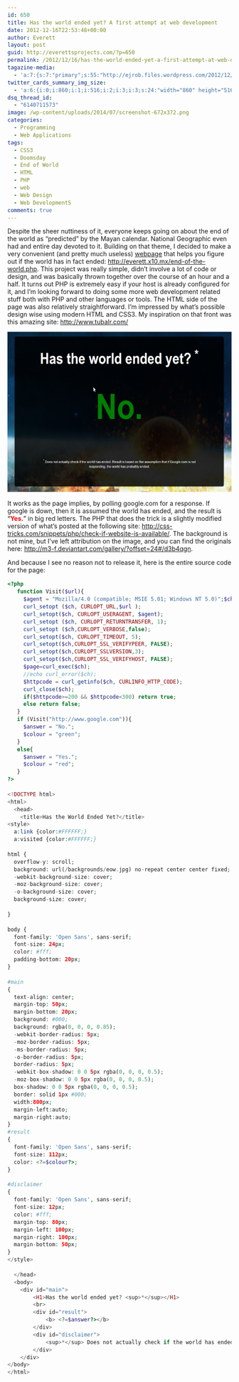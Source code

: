 ```yaml
---
id: 650
title: Has the world ended yet? A first attempt at web development
date: 2012-12-16T22:53:48+00:00
author: Everett
layout: post
guid: http://everettsprojects.com/?p=650
permalink: /2012/12/16/has-the-world-ended-yet-a-first-attempt-at-web-development/
tagazine-media:
  - 'a:7:{s:7:"primary";s:55:"http://ejrob.files.wordpress.com/2012/12/screenshot.png";s:6:"images";a:1:{s:55:"http://ejrob.files.wordpress.com/2012/12/screenshot.png";a:6:{s:8:"file_url";s:55:"http://ejrob.files.wordpress.com/2012/12/screenshot.png";s:5:"width";i:860;s:6:"height";i:516;s:4:"type";s:5:"image";s:4:"area";i:443760;s:9:"file_path";b:0;}}s:6:"videos";a:0:{}s:11:"image_count";i:1;s:6:"author";s:8:"15236702";s:7:"blog_id";s:8:"14753287";s:9:"mod_stamp";s:19:"2012-12-17 17:45:27";}'
twitter_cards_summary_img_size:
  - 'a:6:{i:0;i:860;i:1;i:516;i:2;i:3;i:3;s:24:"width="860" height="516"";s:4:"bits";i:8;s:4:"mime";s:9:"image/png";}'
dsq_thread_id:
  - "6140711573"
image: /wp-content/uploads/2014/07/screenshot-672x372.png
categories:
  - Programming
  - Web Applications
tags:
  - CSS3
  - Doomsday
  - End of World
  - HTML
  - PHP
  - web
  - Web Design
  - Web DevelopmentS
comments: true
---
```

Despite the sheer nuttiness of it, everyone keeps going on about the end of the world as &#8220;predicted&#8221; by the Mayan calendar. National Geographic even had and entire day devoted to it. Building on that theme, I decided to make a very convenient (and pretty much useless) [webpage](http://everett.x10.mx/end-of-the-world.php) that helps you figure out if the world has in fact ended: <http://everett.x10.mx/end-of-the-world.php>. This project was really simple, didn&#8217;t involve a lot of code or design, and was basically thrown together over the course of an hour and a half. It turns out PHP is extremely easy if your host is already configured for it, and I&#8217;m looking forward to doing some more web development related stuff both with PHP and other languages or tools. The HTML side of the page was also relatively straightforward. I&#8217;m impressed by what&#8217;s possible design wise using modern HTML and CSS3. My inspiration on that front was this amazing site: <http://www.tubalr.com/>

<p style="text-align:center;">
  <a href="http://everett.x10.mx/end-of-the-world.php" rel="attachment wp-att-651"><img class="size-medium wp-image-651 aligncenter" alt="screenshot" src="/wp-content/uploads/2014/07/screenshot.png?w=300" width="600" height="360" /></a>
</p>

<p style="text-align:left;">
  It works as the page implies, by polling google.com for a response. If google is down, then it is assumed the world has ended, and the result is <span style="color:#000000;">&#8220;<span style="color:#ff0000;"><strong>Yes.</strong></span>&#8221; </span>in big red letters. The PHP that does the trick is a slightly modified version of what&#8217;s posted at the following site: <a href="http://css-tricks.com/snippets/php/check-if-website-is-available/">http://css-tricks.com/snippets/php/check-if-website-is-available/</a>. The background is not mine, but I&#8217;ve left attribution on the image, and you can find the originals here: <a href="http://m3-f.deviantart.com/gallery/?offset=24#/d3b4qgn">http://m3-f.deviantart.com/gallery/?offset=24#/d3b4qgn</a>.
</p>

<p style="text-align:left;">
  And because I see no reason not to release it, here is the entire source code for the page:
</p>

```php
<?php
   function Visit($url){
     $agent = "Mozilla/4.0 (compatible; MSIE 5.01; Windows NT 5.0)";$ch=curl_init();
     curl_setopt ($ch, CURLOPT_URL,$url );
     curl_setopt($ch, CURLOPT_USERAGENT, $agent);
     curl_setopt ($ch, CURLOPT_RETURNTRANSFER, 1);
     curl_setopt ($ch,CURLOPT_VERBOSE,false);
     curl_setopt($ch, CURLOPT_TIMEOUT, 5);
     curl_setopt($ch,CURLOPT_SSL_VERIFYPEER, FALSE);
     curl_setopt($ch,CURLOPT_SSLVERSION,3);
     curl_setopt($ch,CURLOPT_SSL_VERIFYHOST, FALSE);
     $page=curl_exec($ch);
     //echo curl_error($ch);
     $httpcode = curl_getinfo($ch, CURLINFO_HTTP_CODE);
     curl_close($ch);
     if($httpcode>=200 && $httpcode<300) return true;
     else return false;
   }
   if (Visit("http://www.google.com")){
     $answer = "No.";
     $colour = "green";
   }
   else{
     $answer = "Yes.";
     $colour = "red";
   }
?>

<!DOCTYPE html>
<html>
  <head>
    <title>Has the World Ended Yet?</title>
<style>
  a:link {color:#FFFFFF;}
  a:visited {color:#FFFFFF;}

html {
  overflow-y: scroll;
  background: url(/backgrounds/eow.jpg) no-repeat center center fixed;
  -webkit-background-size: cover;
  -moz-background-size: cover;
  -o-background-size: cover;
  background-size: cover;

}

body {
  font-family: 'Open Sans', sans-serif;
  font-size: 24px;
  color: #fff;
  padding-bottom: 20px;
}

#main
{
  text-align: center;
  margin-top: 50px;
  margin-bottom: 20px;
  background: #000;
  background: rgba(0, 0, 0, 0.85);
  -webkit-border-radius: 5px;
  -moz-border-radius: 5px;
  -ms-border-radius: 5px;
  -o-border-radius: 5px;
  border-radius: 5px;
  -webkit-box-shadow: 0 0 5px rgba(0, 0, 0, 0.5);
  -moz-box-shadow: 0 0 5px rgba(0, 0, 0, 0.5);
  box-shadow: 0 0 5px rgba(0, 0, 0, 0.5);
  border: solid 1px #000;
  width:800px;
  margin-left:auto;
  margin-right:auto;
}
#result
{
  font-family: 'Open Sans', sans-serif;
  font-size: 112px;
  color: <?=$colour?>;
}

#disclaimer
{
  font-family: 'Open Sans', sans-serif;
  font-size: 12px;
  color: #fff;
  margin-top: 80px;
  margin-left: 100px;
  margin-right: 100px;
  margin-bottom: 50px;
}
</style>

  </head>
  <body>
    <div id="main">
        <H1>Has the world ended yet? <sup>*</sup></H1>
        <br>
        <div id="result">
            <b> <?=$answer?></b>
        </div>
        <div id="disclaimer">
            <sup>*</sup> Does not actually check if the world has ended. Result is based on the assumption that if Google.com is not responding, the world has probably ended. <br><br> <a href="http://everettsprojects.com">http://everettsprojects.com/</a>
        </div>
    </div>
</body>
</html>
```
